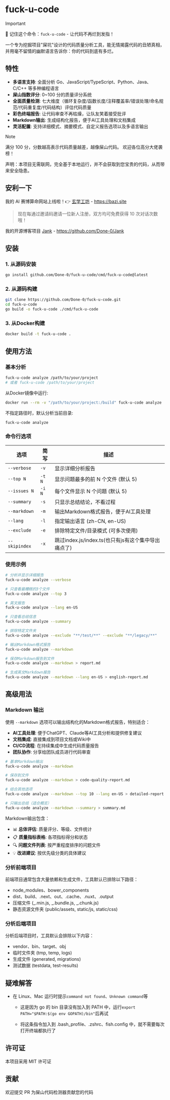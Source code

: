 # fuck-u-code

> [!Important]
>
> 📢 记住这个命令：`fuck-u-code` - 让代码不再烂到发指！

一个专为挖掘项目"屎坑"设计的代码质量分析工具，能无情揭露代码的丑陋真相，并用毫不留情的幽默语言告诉你：你的代码到底有多烂。

## 特性

- **多语言支持**: 全面分析 Go、JavaScript/TypeScript、Python、Java、C/C++ 等多种编程语言
- **屎山指数评分**: 0~100 分的质量评分系统
- **全面质量检测**: 七大维度（循环复杂度/函数长度/注释覆盖率/错误处理/命名规范/代码重复度/代码结构）评估代码质量
- **彩色终端报告**: 让代码审查不再枯燥，让队友笑着接受批评
- **Markdown输出**: 生成结构化报告，便于AI工具处理和文档集成
- **灵活配置**: 支持详细模式、摘要模式、自定义报告选项以及多语言输出

> [!Note]
> 满分 100 分，分数越高表示代码质量越差，越像屎山代码。
> 欢迎各位高分大佬袭榜！
> 
> 声明：本项目无需联网，完全基于本地运行，并不会获取到您宝贵的代码，从而带来安全隐患。

## 安利一下

我的 AI 赛博算命网站上线啦！👉 [玄学工坊](https://bazi.site/register?invite_code=WYRRxxgt) - https://bazi.site

> 现在每通过邀请码邀请一位新人注册，双方均可免费获得 10 次对话次数哦！

我的开源博客项目 [Jank](https://github.com/Done-0/Jank) - https://github.com/Done-0/Jank

## 安装

### 1. 从源码安装

```bash
go install github.com/Done-0/fuck-u-code/cmd/fuck-u-code@latest
```

### 2. 从源码构建

```bash
git clone https://github.com/Done-0/fuck-u-code.git
cd fuck-u-code
go build -o fuck-u-code ./cmd/fuck-u-code
```

### 3. 从Docker构建

```bash
docker build -t fuck-u-code .
```

## 使用方法

### 基本分析

```bash
fuck-u-code analyze /path/to/your/project
# 或者 fuck-u-code /path/to/your/project
```

从Docker镜像中运行:

```bash
docker run --rm -v "/path/to/your/project:/build" fuck-u-code analyze
```

不指定路径时，默认分析当前目录:

```bash
fuck-u-code analyze
```

### 命令行选项

| 选项         | 简写   | 描述                               |
| ------------ | ------ | ---------------------------------- |
| `--verbose`  | `-v`   | 显示详细分析报告                   |
| `--top N`    | `-t N` | 显示问题最多的前 N 个文件 (默认 5) |
| `--issues N` | `-i N` | 每个文件显示 N 个问题 (默认 5)     |
| `--summary`  | `-s`   | 只显示总结结论，不看过程           |
| `--markdown` | `-m`   | 输出Markdown格式报告，便于AI工具处理 |
| `--lang`     | `-l`   | 指定输出语言 (zh-CN, en-US)        |
| `--exclude`  | `-e`   | 排除特定文件/目录模式 (可多次使用) |
| `--skipindex`  | `-x`   | 跳过index.js/index.ts(也只有js有这个集中导出痛点了) |
### 使用示例

```bash
# 分析并显示详细报告
fuck-u-code analyze --verbose

# 只查看最糟糕的3个文件
fuck-u-code analyze --top 3

# 英文报告
fuck-u-code analyze --lang en-US

# 只查看总结信息
fuck-u-code analyze --summary

# 排除特定文件夹
fuck-u-code analyze --exclude "**/test/**" --exclude "**/legacy/**"

# 输出Markdown格式报告
fuck-u-code analyze --markdown

# 保存Markdown报告到文件
fuck-u-code analyze --markdown > report.md

# 生成英文Markdown报告
fuck-u-code analyze --markdown --lang en-US > english-report.md
```

## 高级用法

### Markdown 输出

使用 `--markdown` 选项可以输出结构化的Markdown格式报告，特别适合：

- **AI工具处理**: 便于ChatGPT、Claude等AI工具分析和提供修复建议
- **文档集成**: 直接集成到项目文档或Wiki中
- **CI/CD流程**: 在持续集成中生成代码质量报告
- **团队协作**: 分享给团队成员进行代码审查

```bash
# 基本Markdown输出
fuck-u-code analyze --markdown

# 保存到文件
fuck-u-code analyze --markdown > code-quality-report.md

# 结合其他选项
fuck-u-code analyze --markdown --top 10 --lang en-US > detailed-report.md

# 只输出总结（适合概览）
fuck-u-code analyze --markdown --summary > summary.md
```

Markdown输出包含：
- 📊 **总体评估**: 质量评分、等级、文件统计
- 📋 **质量指标表格**: 各项指标得分和状态
- 🔍 **问题文件列表**: 按严重程度排序的问题文件
- 💡 **改进建议**: 按优先级分类的具体建议

### 分析前端项目

前端项目通常包含大量依赖和生成文件，工具默认已排除以下路径：

- node_modules、bower_components
- dist、build、.next、out、.cache、.nuxt、.output
- 压缩文件 (_.min.js, _.bundle.js, \_.chunk.js)
- 静态资源文件夹 (public/assets, static/js, static/css)

### 分析后端项目

分析后端项目时，工具默认会排除以下内容：

- vendor、bin、target、obj
- 临时文件夹 (tmp, temp, logs)
- 生成文件 (generated, migrations)
- 测试数据 (testdata, test-results)

## 疑难解答

- 在 Linux、Mac 运行时提示`command not found`、`Unknown command`等

  - 这是因为 go 的 bin 目录没有加入到 PATH 中，运行`export PATH="$PATH:$(go env GOPATH)/bin"`后再试

  - 将这条指令加入到 .bash_profile、.zshrc、fish.config 中，就不需要每次打开终端都执行了

## 许可证

本项目采用 MIT 许可证

## 贡献

欢迎提交 PR 为屎山代码检测器贡献您的代码
